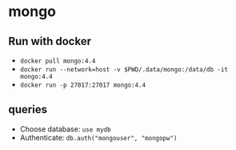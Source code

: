 # mongo

## Run with docker
- `docker pull mongo:4.4`
- `docker run --network=host -v $PWD/.data/mongo:/data/db -it mongo:4.4`
- `docker run -p 27017:27017 mongo:4.4`

## queries

- Choose database: `use mydb`
- Authenticate: `db.auth("mongouser", "mongopw")`
